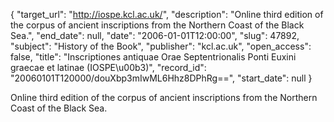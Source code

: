 {
  "target_url": "http://iospe.kcl.ac.uk/", 
  "description": "Online third edition of the corpus of ancient inscriptions from the Northern Coast of the Black Sea.", 
  "end_date": null, 
  "date": "2006-01-01T12:00:00", 
  "slug": 47892, 
  "subject": "History of the Book", 
  "publisher": "kcl.ac.uk", 
  "open_access": false, 
  "title": "Inscriptiones antiquae Orae Septentrionalis Ponti Euxini graecae et latinae (IOSPE\u00b3)", 
  "record_id": "20060101T120000/douXbp3mIwML6Hhz8DPhRg==", 
  "start_date": null
}

Online third edition of the corpus of ancient inscriptions from the Northern Coast of the Black Sea.